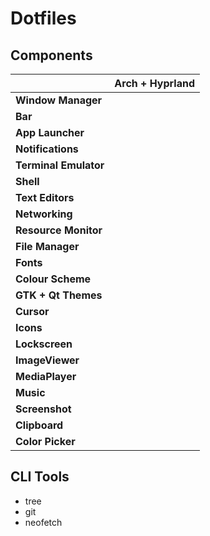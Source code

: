 # Dotfiles

## Components
|                           | Arch + Hyprland                                    |
| --------------------------| :--------------------------------------------------:
| **Window Manager**        | |
| **Bar**                   | |
| **App Launcher**          | |
| **Notifications**         | |
| **Terminal Emulator**     | |
| **Shell**                 | |
| **Text Editors**          | |
| **Networking**            | |
| **Resource Monitor**      | |
| **File Manager**          | |
| **Fonts**                 | |
| **Colour Scheme**         | |
| **GTK + Qt Themes**       | |
| **Cursor**                | |
| **Icons**                 | |
| **Lockscreen**            | |
| **ImageViewer**           | |
| **MediaPlayer**           | |
| **Music**                 | |
| **Screenshot**            | |
| **Clipboard**             | |
| **Color Picker**          | |

## CLI Tools
- tree
- git
- neofetch

